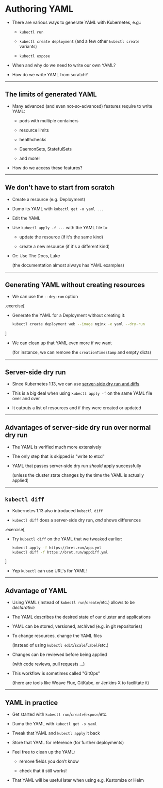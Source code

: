 # Authoring YAML

- There are various ways to generate YAML with Kubernetes, e.g.:

  - `kubectl run`

  - `kubectl create deployment` (and a few other `kubectl create` variants)

  - `kubectl expose`

- When and why do we need to write our own YAML?

- How do we write YAML from scratch?

---

## The limits of generated YAML

- Many advanced (and even not-so-advanced) features require to write YAML:

  - pods with multiple containers

  - resource limits

  - healthchecks

  - DaemonSets, StatefulSets

  - and more!

- How do we access these features?

---

## We don't have to start from scratch

- Create a resource (e.g. Deployment)

- Dump its YAML with `kubectl get -o yaml ...`

- Edit the YAML

- Use `kubectl apply -f ...` with the YAML file to:

  - update the resource (if it's the same kind)

  - create a new resource (if it's a different kind)

- Or: Use The Docs, Luke

  (the documentation almost always has YAML examples)

---

## Generating YAML without creating resources

- We can use the `--dry-run` option

.exercise[

- Generate the YAML for a Deployment without creating it:
  ```bash
  kubectl create deployment web --image nginx -o yaml --dry-run
  ```

]

- We can clean up that YAML even more if we want

  (for instance, we can remove the `creationTimestamp` and empty dicts)

---

## Server-side dry run

- Since Kubernetes 1.13, we can use [server-side dry run and diffs](https://kubernetes.io/blog/2019/01/14/apiserver-dry-run-and-kubectl-diff/)

- This is a big deal when using `kubectl apply -f` on the same YAML file over and over

- It outputs a list of resources and if they were created or updated
---

## Advantages of server-side dry run over normal dry run

- The YAML is verified much more extensively

- The only step that is skipped is "write to etcd"

- YAML that passes server-side dry run *should* apply successfully

  (unless the cluster state changes by the time the YAML is actually applied)

---

## `kubectl diff`

- Kubernetes 1.13 also introduced `kubectl diff`

- `kubectl diff` does a server-side dry run, *and* shows differences

.exercise[

- Try `kubectl diff` on the YAML that we tweaked earlier:
  ```bash
  kubectl apply -f https://bret.run/app.yml
  kubectl diff -f https://bret.run/appdiff.yml
  ```

]

- Yep `kubectl` can use URL's for YAML!

---

## Advantage of YAML

- Using YAML (instead of `kubectl run`/`create`/etc.) allows to be *declarative*

- The YAML describes the desired state of our cluster and applications

- YAML can be stored, versioned, archived (e.g. in git repositories)

- To change resources, change the YAML files

  (instead of using `kubectl edit`/`scale`/`label`/etc.)

- Changes can be reviewed before being applied

  (with code reviews, pull requests ...)

- This workflow is sometimes called "GitOps"

  (there are tools like Weave Flux, GitKube, or Jenkins X to facilitate it)

---

## YAML in practice

- Get started with `kubectl run`/`create`/`expose`/etc.

- Dump the YAML with `kubectl get -o yaml`

- Tweak that YAML and `kubectl apply` it back

- Store that YAML for reference (for further deployments)

- Feel free to clean up the YAML:

  - remove fields you don't know

  - check that it still works!

- That YAML will be useful later when using e.g. Kustomize or Helm

